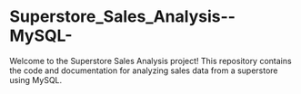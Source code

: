 # Superstore_Sales_Analysis--MySQL-
Welcome to the Superstore Sales Analysis project! This repository contains the code and documentation for analyzing sales data from a superstore using MySQL.
